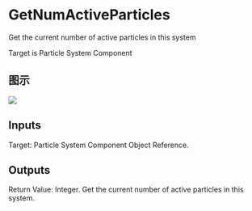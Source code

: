 # GetNumActiveParticles

Get the current number of active particles in this system

Target is Particle System Component

## 图示

![]($-20221218-18544042.png)

## Inputs

Target: Particle System Component Object Reference.  

## Outputs

Return Value: Integer. Get the current number of active particles in this system.

